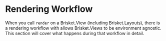 Rendering Workflow
==================

When you call `render` on a Brisket.View (including Brisket.Layouts), there is a rendering workflow with allows Brisket.Views to be environment agnostic. This section will cover what happens during that workflow in detail.
